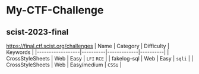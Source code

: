 # My-CTF-Challenge

## scist-2023-final

https://final.ctf.scist.org/challenges
| Name | Category | Difficulty | Keywords |
|------------------|----------|-------------|----------|
| CrossStyleSheets | Web | Easy | `LFI` `RCE` |
| fakelog-sql | Web | Easy | `sqli` |
| CrossStyleSheets | Web | Easy/medium | `CSSi` |
